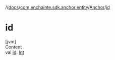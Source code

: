 //[docs](../../index.md)/[com.enchainte.sdk.anchor.entity](../index.md)/[Anchor](index.md)/[id](id.md)



# id  
[jvm]  
Content  
val [id](id.md): [Int](https://kotlinlang.org/api/latest/jvm/stdlib/kotlin/-int/index.html)  



